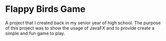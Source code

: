 # Flappy Birds Game
A project that I created back in my senior year of high school. The purpose of this project was to show the usage of JavaFX and to provide create a simple and fun game to play.
